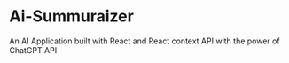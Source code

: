 # Ai-Summuraizer
An AI Application built with React and React context API with the power of ChatGPT API

